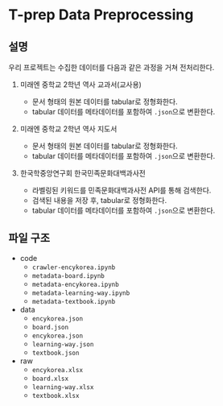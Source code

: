 # T-prep Data Preprocessing

## 설명
우리 프로젝트는 수집한 데이터를 다음과 같은 과정을 거쳐 전처리한다.

1. 미래엔 중학교 2학년 역사 교과서(교사용)
   - 문서 형태의 원본 데이터를 tabular로 정형화한다.
   - tabular 데이터를 메타데이터를 포함하여 `.json`으로 변환한다.
   
2. 미래엔 중학교 2학년 역사 지도서
   - 문서 형태의 원본 데이터를 tabular로 정형화한다.
   - tabular 데이터를 메타데이터를 포함하여 `.json`으로 변환한다.

3. 한국학중앙연구회 한국민족문화대백과사전
   - 라벨링된 키워드를 민족문화대백과사전 API를 통해 검색한다.
   - 검색된 내용을 저장 후, tabular로 정형화한다.
   - tabular 데이터를 메타데이터를 포함하여 `.json`으로 변환한다.

## 파일 구조
- code
    - `crawler-encykorea.ipynb`
    - `metadata-board.ipynb`
    - `metadata-encykorea.ipynb`
    - `metadata-learning-way.ipynb`
    - `metadata-textbook.ipynb`    
- data
    - `encykorea.json`
    - `board.json`
    - `encykorea.json`
    - `learning-way.json`
    - `textbook.json` 
- raw
    - `encykorea.xlsx`
    - `board.xlsx`
    - `learning-way.xlsx`
    - `textbook.xlsx` 
